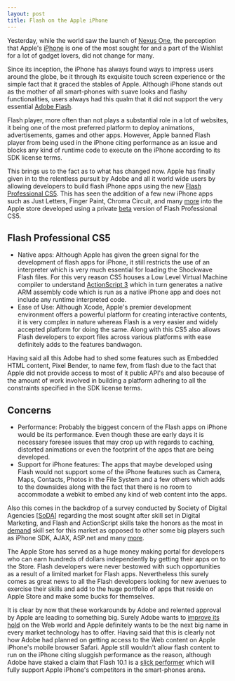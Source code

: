 ```yaml
---
layout: post
title: Flash on the Apple iPhone
---
```


Yesterday, while the world saw the launch of <a href="http://www.google.com/phone/">Nexus One</a>, the perception that Apple's <a href="http://www.apple.com/iphone/">iPhone</a> is one of the most sought for and a part of the Wishlist for a lot of gadget lovers, did not change for many. 

Since its inception, the iPhone has always found ways to impress users around the globe, be it through its exquisite touch screen experience or the simple fact that it graced the stables of Apple. Although iPhone stands out as the mother of all smart-phones with suave looks and flashy functionalities, users always had this qualm that it did not support the very essential <a href="http://www.adobe.com/products/flash/">Adobe Flash</a>.

Flash player, more often than not plays a substantial role in a lot of websites, it being one of the most preferred platform to deploy animations, advertisements, games and other apps. However, Apple banned Flash player from being used in the iPhone citing performance as an issue and blocks any kind of runtime code to execute on the iPhone according to its SDK license terms.

This brings us to the fact as to what has changed now. Apple has finally given in to the relentless pursuit by Adobe and all it world wide users by allowing developers to build flash iPhone apps using the new <a href="http://labs.adobe.com/technologies/flashcs5/">Flash Professional CS5</a>. This has seen the addition of a few new iPhone apps such as Just Letters, Finger Paint, Chroma Circuit, and many <a href="http://labs.adobe.com/technologies/flashcs5/appsfor_iphone/">more</a> into the Apple store developed using a private <a href="http://www.adobe.com/go/flashprobetanotify">beta</a> version of Flash Professional CS5.

## Flash Professional CS5

- Native apps: Although Apple has given the green signal for the development of flash apps for iPhone, it still restricts the use of an interpreter which is very much essential for loading the Shockwave Flash files. For this very reason CS5 houses a Low Level Virtual Machine  compiler to understand <a href="http://www.adobe.com/devnet/actionscript/articles/actionscript3_overview.html">ActionScript 3</a> which in turn generates a native ARM assembly code which is run as a native iPhone app and does not include any runtime interpreted code.
- Ease of Use: Although Xcode, Apple's premier development environment offers a powerful platform for creating interactive contents, it is very complex in nature whereas Flash is a very easier and widely accepted platform for doing the same. Along with this CS5 also allows Flash developers to export files across various platforms with ease definitely adds to the features bandwagon.

Having said all this Adobe had to shed some features such as Embedded HTML content, Pixel Bender, to name few, from flash due to the fact that Apple did not provide access to most of it public API's and also because of the amount of work involved in building a platform adhering to all the constraints specified in the SDK license terms. 

## Concerns

- Performance: Probably the biggest concern of the Flash apps on iPhone would be its performance. Even though these are early days it is necessary foresee issues that may crop up with regards to caching, distorted animations or even the footprint of the apps that are being developed.
- Support for iPhone features: The apps that maybe developed using Flash would not support some of the iPhone features such as Camera, Maps, Contacts, Photos in the File System and a few others which adds to the downsides along with the fact that there is no room to accommodate a webkit to embed any kind of web content into the apps.

Also this comes in the backdrop of a survey conducted by Society of Digital Agencies [<a href="http://sodaspeaks.com/index.php?option=com_content&amp;view=article&amp;id=50">SoDA</a>] regarding the most sought after skill set in Digital Marketing, and Flash and ActionScript skills take the honors as the most in <a href="http://blogs.adobe.com/solutionpartners/2009/10/soda_flashactionscript_skills_most_in_demand.html">demand</a> skill set for this market as opposed to other some big players such as iPhone SDK, AJAX, ASP.net and many <a href="http://blogs.adobe.com/solutionpartners/ScreenShot007.jpg">more</a>. 

The Apple Store has served as a huge money making portal for developers who can earn hundreds of dollars independently by getting their apps on to the Store. Flash developers were never bestowed with such opportunities as a result of a limited market for Flash apps. Nevertheless this surely comes as great news to all the Flash developers looking for new avenues to exercise their skills and add to the huge portfolio of apps that reside on Apple Store and make some bucks for themselves.

It is clear by now that these workarounds by Adobe and relented approval by Apple are leading to something big. Surely Adobe wants to <a href="http://news.cnet.com/8301-30685_3-10367030-264.html?tag=mncol;txt">improve its hold</a> on the Web world and Apple definitely wants to be the next big name in every market technology has to offer. Having said that this is clearly not how Adobe had planned on getting access to the Web content on Apple iPhone's mobile browser Safari. Apple still wouldn't allow flash content to run on the iPhone citing sluggish performance as the reason, although Adobe have staked a claim that Flash 10.1 is a <a href="http://www.flashmobileblog.com/2009/10/05/flash-player-10-1-hardware-acceleration-ahoy/">slick performer</a> which will fully support Apple iPhone's competitors in the smart-phones arena.
